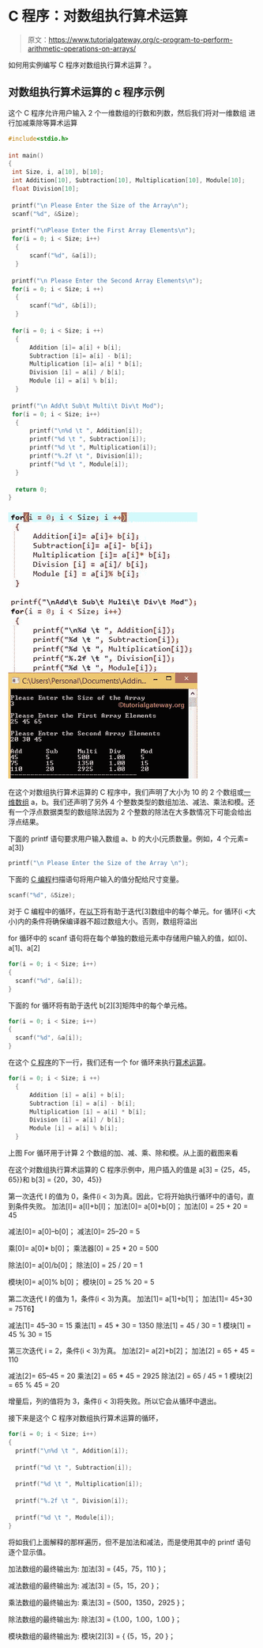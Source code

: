# C 程序：对数组执行算术运算

> 原文：<https://www.tutorialgateway.org/c-program-to-perform-arithmetic-operations-on-arrays/>

如何用实例编写 C 程序对数组执行算术运算？。

## 对数组执行算术运算的 c 程序示例

这个 C 程序允许用户输入 2 个一维数组的行数和列数，然后我们将对一维数组 进行加减乘除等算术运算

```c
#include<stdio.h>

int main()
{
 int Size, i, a[10], b[10];
 int Addition[10], Subtraction[10], Multiplication[10], Module[10];
 float Division[10];

 printf("\n Please Enter the Size of the Array\n");
 scanf("%d", &Size);

 printf("\nPlease Enter the First Array Elements\n");
 for(i = 0; i < Size; i++)
  {
      scanf("%d", &a[i]);
  }

 printf("\n Please Enter the Second Array Elements\n");
 for(i = 0; i < Size; i ++)
  {
      scanf("%d", &b[i]);
  }

 for(i = 0; i < Size; i ++)
  {
      Addition [i]= a[i] + b[i];
      Subtraction [i]= a[i] - b[i];
      Multiplication [i]= a[i] * b[i];
      Division [i] = a[i] / b[i];
      Module [i] = a[i] % b[i]; 
  }

 printf("\n Add\t Sub\t Multi\t Div\t Mod");
 for(i = 0; i < Size; i++)
  {
      printf("\n%d \t ", Addition[i]);
      printf("%d \t ", Subtraction[i]);
      printf("%d \t ", Multiplication[i]);
      printf("%.2f \t ", Division[i]);
      printf("%d \t ", Module[i]);
  }

  return 0;
} 
```

![Arithmetic Operations on One Dimensional Arrays](img/f710a8d4a8b2026435bcf913c49f1cb6.png)

在这个对数组执行算术运算的 C 程序中，我们声明了大小为 10 的 2 个数组或[一维数组](https://www.tutorialgateway.org/array-in-c/) a，b。我们还声明了另外 4 个整数类型的数组加法、减法、乘法和模。还有一个浮点数据类型的数组除法因为 2 个整数的除法在大多数情况下可能会给出浮点结果。

下面的 printf 语句要求用户输入数组 a、b 的大小(元质数量。例如，4 个元素= a[3])

```c
printf("\n Please Enter the Size of the Array \n");
```

下面的 [C 编程](https://www.tutorialgateway.org/c-programming/)扫描语句将用户输入的值分配给尺寸变量。

```c
scanf("%d", &Size);
```

对于 C 编程中的循环，在[以下](https://www.tutorialgateway.org/for-loop-in-c-programming/)将有助于迭代[3]数组中的每个单元。for 循环(i <大小)内的条件将确保编译器不超过数组大小。否则，数组将溢出

for 循环中的 scanf 语句将在每个单独的数组元素中存储用户输入的值，如[0]、a[1]、a[2]

```c
for(i = 0; i < Size; i++)
{
  scanf("%d", &a[i]);
}
```

下面的 for 循环将有助于迭代 b[2][3]矩阵中的每个单元格。

```c
for(i = 0; i < Size; i++)
{
  scanf("%d", &a[i]);
}

```

在这个 [C 程序](https://www.tutorialgateway.org/c-programming-examples/)的下一行，我们还有一个 for 循环来执行[算术运算](https://www.tutorialgateway.org/arithmetic-operators-in-c/)。

```c
for(i = 0; i < Size; i ++)
  {
      Addition [i] = a[i] + b[i];
      Subtraction [i] = a[i] - b[i];
      Multiplication [i] = a[i] * b[i];
      Division [i] = a[i] / b[i];
      Module [i] = a[i] % b[i]; 
  }
```

上图 For 循环用于计算 2 个数组的加、减、乘、除和模。从上面的截图来看

在这个对数组执行算术运算的 C 程序示例中，用户插入的值是
a[3] = {25，45，65}}和
b[3] = {20，30，45}}

第一次迭代
I 的值为 0，条件(i < 3)为真。因此，它将开始执行循环中的语句，直到条件失败。
加法[I]= a[I]+b[I]；
加法[0]= a[0]+b[0]；
加法[0] = 25 + 20 = 45

减法[0]= a[0]–b[0]；
减法[0]= 25–20 = 5

乘[0]= a[0]* b[0]；
乘法器[0] = 25 * 20 = 500

除法[0]= a[0]/b[0]；
除法[0] = 25 / 20 = 1

模块[0]= a[0]% b[0]；
模块[0] = 25 % 20 = 5

第二次迭代
I 的值为 1，条件(i < 3)为真。
加法[1]= a[1]+b[1]；
加法[1]= 45+30 = 75T6】

减法[1]= 45–30 = 15
乘法[1] = 45 * 30 = 1350
除法[1] = 45 / 30 = 1
模块[1] = 45 % 30 = 15

第三次迭代
i = 2，条件(i < 3)为真。
加法[2]= a[2]+b[2]；
加法[2] = 65 + 45 = 110

减法[2]= 65–45 = 20
乘法[2] = 65 * 45 = 2925
除法[2] = 65 / 45 = 1
模块[2] = 65 % 45 = 20

增量后，列的值将为 3，条件(i < 3)将失败。所以它会从循环中退出。

接下来是这个 C 程序对数组执行算术运算的循环，

```c
for(i = 0; i < Size; i++)
{
  printf("\n%d \t ", Addition[i]);

  printf("%d \t ", Subtraction[i]);

  printf("%d \t ", Multiplication[i]);

  printf("%.2f \t ", Division[i]);

  printf("%d \t ", Module[i]);
}
```

将如我们上面解释的那样遍历，但不是加法和减法，而是使用其中的 printf 语句逐个显示值。

加法数组的最终输出为:
加法[3] = {45，75，110 }；

减法数组的最终输出为:
减法[3] = {5，15，20 }；

乘法数组的最终输出为:
乘法[3] = {500，1350，2925 }；

除法数组的最终输出为:
除法[3] = {1.00，1.00，1.00 }；

模块数组的最终输出为:
模块[2][3] = { {5，15，20 }；